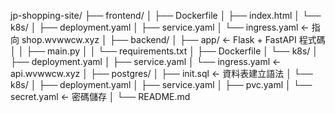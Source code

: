 jp-shopping-site/
├── frontend/
│   ├── Dockerfile
│   ├── index.html
│   └── k8s/
│       ├── deployment.yaml
│       ├── service.yaml
│       └── ingress.yaml  ← 指向 shop.wvwwcw.xyz
│
├── backend/
│   ├── app/              ← Flask + FastAPI 程式碼
│   │   ├── main.py
│   │   └── requirements.txt
│   ├── Dockerfile
│   └── k8s/
│       ├── deployment.yaml
│       ├── service.yaml
│       └── ingress.yaml  ← api.wvwwcw.xyz
│
├── postgres/
│   ├── init.sql          ← 資料表建立語法
│   └── k8s/
│       ├── deployment.yaml
│       ├── service.yaml
│       ├── pvc.yaml
│       └── secret.yaml   ← 密碼儲存
│
└── README.md

